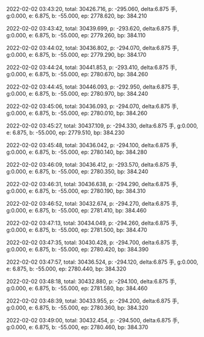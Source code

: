 2022-02-02 03:43:20, total: 30426.716, p: -295.060, delta:6.875 手, g:0.000, e: 6.875, b: -55.000, ep: 2778.620, bp: 384.210

2022-02-02 03:43:42, total: 30439.699, p: -293.620, delta:6.875 手, g:0.000, e: 6.875, b: -55.000, ep: 2779.260, bp: 384.110

2022-02-02 03:44:02, total: 30436.802, p: -294.070, delta:6.875 手, g:0.000, e: 6.875, b: -55.000, ep: 2779.290, bp: 384.170

2022-02-02 03:44:24, total: 30441.853, p: -293.410, delta:6.875 手, g:0.000, e: 6.875, b: -55.000, ep: 2780.670, bp: 384.260

2022-02-02 03:44:45, total: 30446.093, p: -292.950, delta:6.875 手, g:0.000, e: 6.875, b: -55.000, ep: 2780.970, bp: 384.240

2022-02-02 03:45:06, total: 30436.093, p: -294.070, delta:6.875 手, g:0.000, e: 6.875, b: -55.000, ep: 2780.010, bp: 384.260

2022-02-02 03:45:27, total: 30437.109, p: -294.330, delta:6.875 手, g:0.000, e: 6.875, b: -55.000, ep: 2779.510, bp: 384.230

2022-02-02 03:45:48, total: 30436.042, p: -294.100, delta:6.875 手, g:0.000, e: 6.875, b: -55.000, ep: 2780.140, bp: 384.280

2022-02-02 03:46:09, total: 30436.412, p: -293.570, delta:6.875 手, g:0.000, e: 6.875, b: -55.000, ep: 2780.350, bp: 384.240

2022-02-02 03:46:31, total: 30436.638, p: -294.290, delta:6.875 手, g:0.000, e: 6.875, b: -55.000, ep: 2780.190, bp: 384.310

2022-02-02 03:46:52, total: 30432.674, p: -294.270, delta:6.875 手, g:0.000, e: 6.875, b: -55.000, ep: 2781.410, bp: 384.460

2022-02-02 03:47:13, total: 30434.049, p: -294.260, delta:6.875 手, g:0.000, e: 6.875, b: -55.000, ep: 2781.500, bp: 384.470

2022-02-02 03:47:35, total: 30430.428, p: -294.700, delta:6.875 手, g:0.000, e: 6.875, b: -55.000, ep: 2780.420, bp: 384.390

2022-02-02 03:47:57, total: 30436.524, p: -294.120, delta:6.875 手, g:0.000, e: 6.875, b: -55.000, ep: 2780.440, bp: 384.320

2022-02-02 03:48:18, total: 30432.880, p: -294.100, delta:6.875 手, g:0.000, e: 6.875, b: -55.000, ep: 2781.580, bp: 384.460

2022-02-02 03:48:39, total: 30433.955, p: -294.200, delta:6.875 手, g:0.000, e: 6.875, b: -55.000, ep: 2780.360, bp: 384.320

2022-02-02 03:49:00, total: 30432.454, p: -294.500, delta:6.875 手, g:0.000, e: 6.875, b: -55.000, ep: 2780.460, bp: 384.370